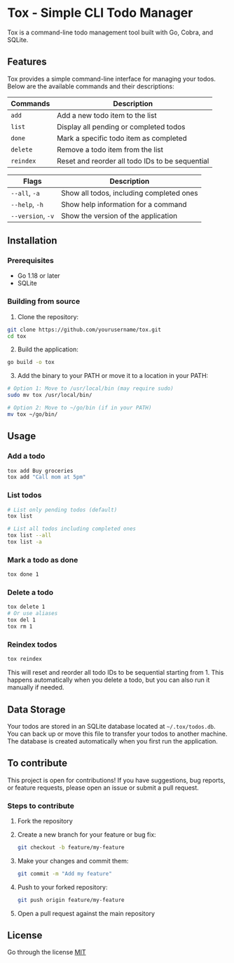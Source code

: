 # Tox - Simple CLI Todo Manager

Tox is a command-line todo management tool built with Go, Cobra, and SQLite.

## Features

Tox provides a simple command-line interface for managing your todos. Below are the available commands and their descriptions:

| Commands               | Description                                      |
|------------------------|--------------------------------------------------|
| `add`                  | Add a new todo item to the list                  |
| `list`                 | Display all pending or completed todos           |
| `done`                 | Mark a specific todo item as completed           |
| `delete`               | Remove a todo item from the list                 |
| `reindex`              | Reset and reorder all todo IDs to be sequential  |

| Flags                  | Description                                      |
|------------------------|--------------------------------------------------|
| `--all`, `-a`          | Show all todos, including completed ones         |
| `--help`, `-h`         | Show help information for a command              |
| `--version`, `-v`      | Show the version of the application              |

## Installation

### Prerequisites

- Go 1.18 or later
- SQLite

### Building from source

1. Clone the repository:

  ```bash
  git clone https://github.com/yourusername/tox.git
  cd tox
  ```

2. Build the application:

  ```bash
  go build -o tox
  ```

3. Add the binary to your PATH or move it to a location in your PATH:

  ```bash
  # Option 1: Move to /usr/local/bin (may require sudo)
  sudo mv tox /usr/local/bin/

  # Option 2: Move to ~/go/bin (if in your PATH)
  mv tox ~/go/bin/
  ```

## Usage

### Add a todo

```bash
tox add Buy groceries
tox add "Call mom at 5pm"
```

### List todos

```bash
# List only pending todos (default)
tox list

# List all todos including completed ones
tox list --all
tox list -a
```

### Mark a todo as done

```bash
tox done 1
```

### Delete a todo

```bash
tox delete 1
# Or use aliases
tox del 1
tox rm 1
```

### Reindex todos

```bash
tox reindex
```

This will reset and reorder all todo IDs to be sequential starting from 1. This happens automatically when you delete a todo, but you can also run it manually if needed.

## Data Storage

Your todos are stored in an SQLite database located at `~/.tox/todos.db`. You can back up or move this file to transfer your todos to another machine. The database is created automatically when you first run the application.

## To contribute

This project is open for contributions! If you have suggestions, bug reports, or feature requests, please open an issue or submit a pull request.

### Steps to contribute

1. Fork the repository
2. Create a new branch for your feature or bug fix:

   ```bash
   git checkout -b feature/my-feature
   ```

3. Make your changes and commit them:

   ```bash
   git commit -m "Add my feature"
   ```

4. Push to your forked repository:

   ```bash
   git push origin feature/my-feature
   ```

5. Open a pull request against the main repository

## License

Go through the license [MIT](LICENSE)
